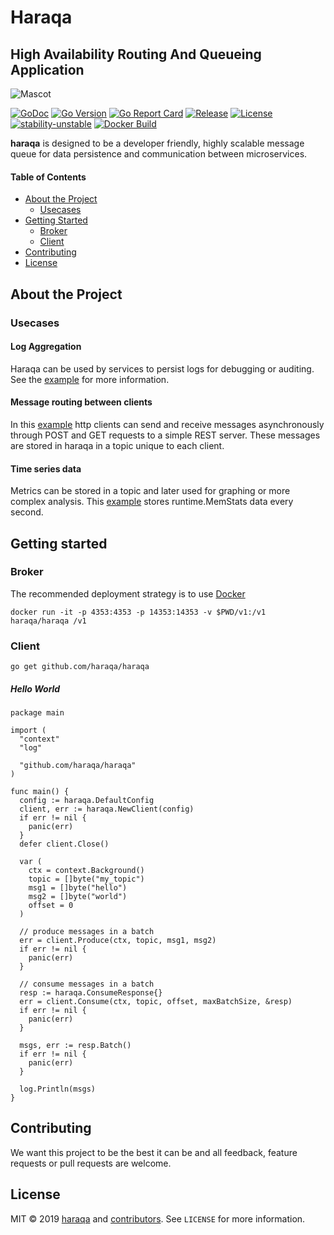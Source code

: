 Haraqa
======
High Availability Routing And Queueing Application
--------------------------------------------------

![Mascot](https://raw.githubusercontent.com/haraqa/haraqa/master/mascot.png)

[![GoDoc](https://godoc.org/github.com/haraqa/haraqa?status.svg)](https://godoc.org/github.com/haraqa/haraqa)
[![Go Version](https://img.shields.io/github/go-mod/go-version/haraqa/haraqa)](https://github.com/haraqa/haraqa/blob/master/go.mod#L3)
[![Go Report Card](https://goreportcard.com/badge/github.com/haraqa/haraqa)](https://goreportcard.com/report/haraqa/haraqa)
[![Release](https://img.shields.io/github/release/haraqa/haraqa.svg)](https://github.com/haraqa/haraqa/releases)
[![License](https://img.shields.io/github/license/haraqa/haraqa.svg)](https://github.com/haraqa/haraqa/blob/master/LICENSE)
[![stability-unstable](https://img.shields.io/badge/stability-unstable-yellow.svg)](https://github.com/emersion/stability-badges#unstable)
[![Docker Build](https://img.shields.io/docker/cloud/build/haraqa/haraqa.svg)](https://hub.docker.com/r/haraqa/haraqa/)

**haraqa** is designed to be a developer friendly, highly scalable message queue for data persistence and communication between microservices.

#### Table of Contents
* [About the Project](#about-the-project)
  * [Usecases](#usecases)
* [Getting Started](#getting-started)
  * [Broker](#broker)
  * [Client](#client)
* [Contributing](#contributing)
* [License](#license)

## About the Project
### Usecases
#### Log Aggregation
Haraqa can be used by services to persist logs for debugging or auditing. See the
[example](https://github.com/haraqa/haraqa/tree/master/examples/logs) for more information.

#### Message routing between clients
In this [example](https://github.com/haraqa/haraqa/tree/master/examples/message_routing)
http clients can send and receive messages asynchronously through POST and GET requests
to a simple REST server. These messages are stored in haraqa in a topic unique to each client.

#### Time series data
Metrics can be stored in a topic and later used for graphing or more complex analysis.
This [example](https://github.com/haraqa/haraqa/tree/master/examples/time_series) stores
runtime.MemStats data every second.

## Getting started
### Broker
The recommended deployment strategy is to use [Docker](hub.docker.com/r/haraqa/haraqa)
```
docker run -it -p 4353:4353 -p 14353:14353 -v $PWD/v1:/v1 haraqa/haraqa /v1
```

### Client
```
go get github.com/haraqa/haraqa
```
##### Hello World
```
package main

import (
  "context"
  "log"

  "github.com/haraqa/haraqa"
)

func main() {
  config := haraqa.DefaultConfig
  client, err := haraqa.NewClient(config)
  if err != nil {
    panic(err)
  }
  defer client.Close()

  var (
    ctx = context.Background()
    topic = []byte("my_topic")
    msg1 = []byte("hello")
    msg2 = []byte("world")
    offset = 0
  )

  // produce messages in a batch
  err = client.Produce(ctx, topic, msg1, msg2)
  if err != nil {
    panic(err)
  }

  // consume messages in a batch
  resp := haraqa.ConsumeResponse{}
  err = client.Consume(ctx, topic, offset, maxBatchSize, &resp)
  if err != nil {
    panic(err)
  }

  msgs, err := resp.Batch()
  if err != nil {
    panic(err)
  }

  log.Println(msgs)
}
```

## Contributing
We want this project to be the best it can be and all feedback, feature requests or pull requests are welcome.

## License
MIT © 2019 [haraqa](https://github.com/haraqa/) and [contributors](https://github.com/haraqa/haraqa/graphs/contributors). See `LICENSE` for more information.